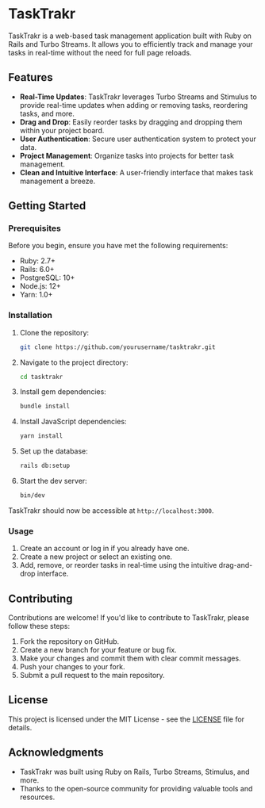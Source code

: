# TaskTrakr

TaskTrakr is a web-based task management application built with Ruby on Rails and Turbo Streams. It allows you to efficiently track and manage your tasks in real-time without the need for full page reloads.

## Features

- **Real-Time Updates**: TaskTrakr leverages Turbo Streams and Stimulus to provide real-time updates when adding or removing tasks, reordering tasks, and more.
- **Drag and Drop**: Easily reorder tasks by dragging and dropping them within your project board.
- **User Authentication**: Secure user authentication system to protect your data.
- **Project Management**: Organize tasks into projects for better task management.
- **Clean and Intuitive Interface**: A user-friendly interface that makes task management a breeze.

## Getting Started

### Prerequisites

Before you begin, ensure you have met the following requirements:

- Ruby: 2.7+
- Rails: 6.0+
- PostgreSQL: 10+
- Node.js: 12+
- Yarn: 1.0+

### Installation

1. Clone the repository:

   ```bash
   git clone https://github.com/yourusername/tasktrakr.git
   ```

2. Navigate to the project directory:

   ```bash
   cd tasktrakr
   ```

3. Install gem dependencies:

   ```bash
   bundle install
   ```

4. Install JavaScript dependencies:

   ```bash
   yarn install
   ```

5. Set up the database:

   ```bash
   rails db:setup
   ```

6. Start the dev server:

   ```bash
   bin/dev
   ```

TaskTrakr should now be accessible at `http://localhost:3000`.

### Usage

1. Create an account or log in if you already have one.
2. Create a new project or select an existing one.
3. Add, remove, or reorder tasks in real-time using the intuitive drag-and-drop interface.

## Contributing

Contributions are welcome! If you'd like to contribute to TaskTrakr, please follow these steps:

1. Fork the repository on GitHub.
2. Create a new branch for your feature or bug fix.
3. Make your changes and commit them with clear commit messages.
4. Push your changes to your fork.
5. Submit a pull request to the main repository.

## License

This project is licensed under the MIT License - see the [LICENSE](LICENSE) file for details.

## Acknowledgments

- TaskTrakr was built using Ruby on Rails, Turbo Streams, Stimulus, and more.
- Thanks to the open-source community for providing valuable tools and resources.
